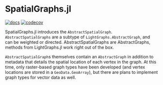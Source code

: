 # SpatialGraphs.jl

[![docs](https://img.shields.io/badge/docs-latest-blue.svg)](https://docs.circuitscape.org/SpatialGraphs.jl/latest) [![codecov](https://codecov.io/gh/Circuitscape/SpatialGraphs.jl/branch/main/graph/badge.svg?token=67OX4UPWOL)](https://codecov.io/gh/Circuitscape/SpatialGraphs.jl)

SpatialGraphs.jl introduces the `AbstractSpatialGraph`. `AbstractSpatialGraphs` 
are a subtype of `LightGraphs.AbstractGraph`, and can be weighted or directed. 
AbstractSpatialGraphs are AbstractGraphs, methods from LightGraphs.jl work right
out of the box.

`AbstractSpatialGraph`s themselves contain an `AbstractGraph` in addition to 
metadata that details the spatial location of each vertex in the
graph. At this time, only raster-based graph types have been developed (and 
vertex locations are stored in a `GeoData.GeoArray`), but there are plans to 
implement graph types for vector data as well.
